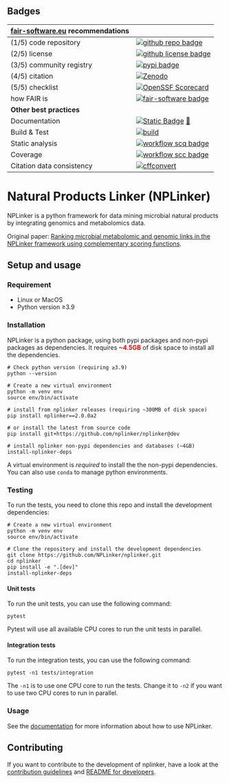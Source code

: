 ## Badges

| [fair-software.eu](https://fair-software.eu/) recommendations | |
| :-- | :--  |
| (1/5) code repository              | [![github repo badge](https://img.shields.io/badge/github-nplinker-000.svg?color=blue)](https://github.com/NPLinker/nplinker) |
| (2/5) license                      | [![github license badge](https://img.shields.io/github/license/NPLinker/nplinker)](https://github.com/NPLinker/nplinker) |
| (3/5) community registry           | [![pypi badge](https://img.shields.io/pypi/v/nplinker.svg?color=blue)](https://pypi.python.org/project/nplinker/) |
| (4/5) citation                     | [![Zenodo](https://zenodo.org/badge/DOI/10.5281/zenodo.4680218.svg)](https://doi.org/10.5281/zenodo.4680218) |
| (5/5) checklist                    | [![OpenSSF Scorecard](https://api.scorecard.dev/projects/github.com/nplinker/nplinker/badge)](https://scorecard.dev/viewer/?uri=github.com/nplinker/nplinker) |
| how FAIR is                        | [![fair-software badge](https://img.shields.io/badge/fair--software.eu-%E2%97%8F%20%20%E2%97%8F%20%20%E2%97%8F%20%20%E2%97%8F%20%20%E2%97%8B-yellow)](https://fair-software.eu) |
| **Other best practices**           |  |
| Documentation                      | [![Static Badge](https://img.shields.io/badge/Docs_Available-lightgreen)](https://nplinker.github.io/nplinker) [🔗](https://nplinker.github.io/nplinker)|
| Build & Test                       | [![build](https://github.com/NPLinker/nplinker/actions/workflows/build.yml/badge.svg)](https://github.com/NPLinker/nplinker/actions/workflows/build.yml) |
| Static analysis                    | [![workflow scq badge](https://sonarcloud.io/api/project_badges/measure?project=NPLinker_nplinker&metric=alert_status)](https://sonarcloud.io/dashboard?id=NPLinker_nplinker) |
| Coverage                           | [![workflow scc badge](https://sonarcloud.io/api/project_badges/measure?project=NPLinker_nplinker&metric=coverage)](https://sonarcloud.io/dashboard?id=NPLinker_nplinker) |
| Citation data consistency          | [![cffconvert](https://github.com/NPLinker/nplinker/actions/workflows/cffconvert.yml/badge.svg)](https://github.com/NPLinker/nplinker/actions/workflows/cffconvert.yml) |


# Natural Products Linker (NPLinker)
NPLinker is a python framework for data mining microbial natural products by integrating genomics and metabolomics data.

Original paper: [Ranking microbial metabolomic and genomic links in the NPLinker framework using complementary scoring functions](https://doi.org/10.1371/journal.pcbi.1008920).

## Setup and usage

### Requirement
- Linux or MacOS
- Python version ≥3.9


### Installation
NPLinker is a python package, using both pypi packages and non-pypi packages as dependencies. It 
requires <span style="color:red;">**~4.5GB**</span> of disk space to install all the dependencies. 

```shell
# Check python version (requiring ≥3.9)
python --version

# Create a new virtual environment
python -m venv env
source env/bin/activate

# install from nplinker releases (requiring ~300MB of disk space)
pip install nplinker==2.0.0a2

# or install the latest from source code
pip install git+https://github.com/nplinker/nplinker@dev 

# install nplinker non-pypi dependencies and databases (~4GB)
install-nplinker-deps
```
A virtual environment is *required* to install the the non-pypi dependencies. You can also use `conda`
to manage python environments.

### Testing

To run the tests, you need to clone this repo and install the development dependencies:

```shell
# Create a new virtual environment
python -m venv env
source env/bin/activate

# Clone the repository and install the development dependencies
git clone https://github.com/NPLinker/nplinker.git
cd nplinker
pip install -e ".[dev]"
install-nplinker-deps
```

#### Unit tests

To run the unit tests, you can use the following command:

```shell
pytest
```
Pytest will use all available CPU cores to run the unit tests in parallel.

#### Integration tests

To run the integration tests, you can use the following command:

```shell
pytest -n1 tests/integration
```
The `-n1` is to use one CPU core to run the tests. Change it to `-n2` if you want to use two CPU cores to run in parallel.

### Usage

See the [documentation](https://nplinker.github.io/nplinker) for more information about how to use NPLinker.

## Contributing

If you want to contribute to the development of nplinker, have a look at the [contribution guidelines](CONTRIBUTING.md) and [README for developers](README.dev.md).
